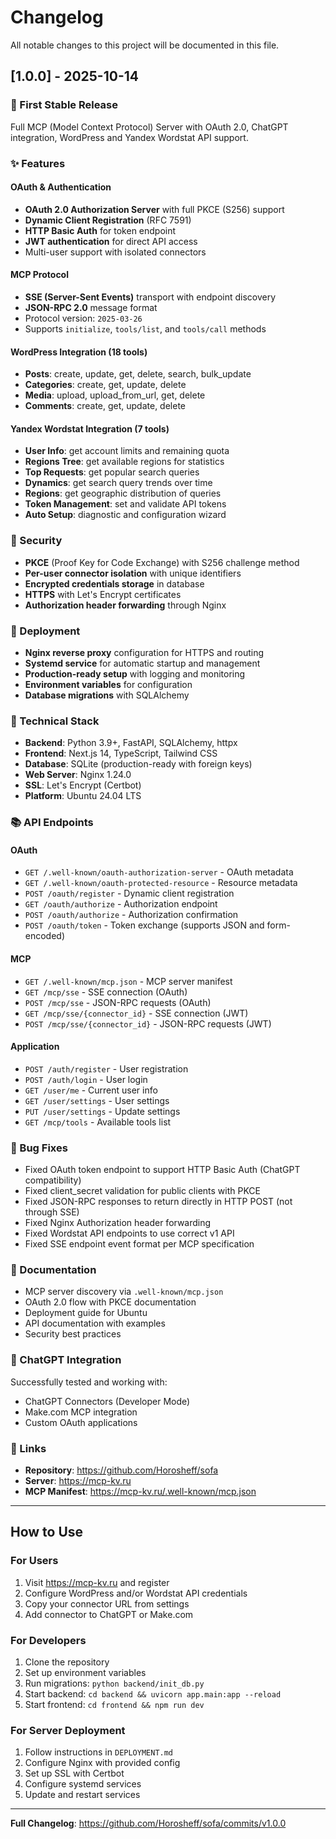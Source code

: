 # Changelog

All notable changes to this project will be documented in this file.

## [1.0.0] - 2025-10-14

### 🎉 First Stable Release

Full MCP (Model Context Protocol) Server with OAuth 2.0, ChatGPT integration, WordPress and Yandex Wordstat API support.

### ✨ Features

#### OAuth & Authentication
- **OAuth 2.0 Authorization Server** with full PKCE (S256) support
- **Dynamic Client Registration** (RFC 7591)
- **HTTP Basic Auth** for token endpoint
- **JWT authentication** for direct API access
- Multi-user support with isolated connectors

#### MCP Protocol
- **SSE (Server-Sent Events)** transport with endpoint discovery
- **JSON-RPC 2.0** message format
- Protocol version: `2025-03-26`
- Supports `initialize`, `tools/list`, and `tools/call` methods

#### WordPress Integration (18 tools)
- **Posts**: create, update, get, delete, search, bulk_update
- **Categories**: create, get, update, delete
- **Media**: upload, upload_from_url, get, delete
- **Comments**: create, get, update, delete

#### Yandex Wordstat Integration (7 tools)
- **User Info**: get account limits and remaining quota
- **Regions Tree**: get available regions for statistics
- **Top Requests**: get popular search queries
- **Dynamics**: get search query trends over time
- **Regions**: get geographic distribution of queries
- **Token Management**: set and validate API tokens
- **Auto Setup**: diagnostic and configuration wizard

### 🔐 Security

- **PKCE** (Proof Key for Code Exchange) with S256 challenge method
- **Per-user connector isolation** with unique identifiers
- **Encrypted credentials storage** in database
- **HTTPS** with Let's Encrypt certificates
- **Authorization header forwarding** through Nginx

### 🚀 Deployment

- **Nginx reverse proxy** configuration for HTTPS and routing
- **Systemd service** for automatic startup and management
- **Production-ready setup** with logging and monitoring
- **Environment variables** for configuration
- **Database migrations** with SQLAlchemy

### 🔧 Technical Stack

- **Backend**: Python 3.9+, FastAPI, SQLAlchemy, httpx
- **Frontend**: Next.js 14, TypeScript, Tailwind CSS
- **Database**: SQLite (production-ready with foreign keys)
- **Web Server**: Nginx 1.24.0
- **SSL**: Let's Encrypt (Certbot)
- **Platform**: Ubuntu 24.04 LTS

### 📚 API Endpoints

#### OAuth
- `GET /.well-known/oauth-authorization-server` - OAuth metadata
- `GET /.well-known/oauth-protected-resource` - Resource metadata
- `POST /oauth/register` - Dynamic client registration
- `GET /oauth/authorize` - Authorization endpoint
- `POST /oauth/authorize` - Authorization confirmation
- `POST /oauth/token` - Token exchange (supports JSON and form-encoded)

#### MCP
- `GET /.well-known/mcp.json` - MCP server manifest
- `GET /mcp/sse` - SSE connection (OAuth)
- `POST /mcp/sse` - JSON-RPC requests (OAuth)
- `GET /mcp/sse/{connector_id}` - SSE connection (JWT)
- `POST /mcp/sse/{connector_id}` - JSON-RPC requests (JWT)

#### Application
- `POST /auth/register` - User registration
- `POST /auth/login` - User login
- `GET /user/me` - Current user info
- `GET /user/settings` - User settings
- `PUT /user/settings` - Update settings
- `GET /mcp/tools` - Available tools list

### 🐛 Bug Fixes

- Fixed OAuth token endpoint to support HTTP Basic Auth (ChatGPT compatibility)
- Fixed client_secret validation for public clients with PKCE
- Fixed JSON-RPC responses to return directly in HTTP POST (not through SSE)
- Fixed Nginx Authorization header forwarding
- Fixed Wordstat API endpoints to use correct v1 API
- Fixed SSE endpoint event format per MCP specification

### 📖 Documentation

- MCP server discovery via `.well-known/mcp.json`
- OAuth 2.0 flow with PKCE documentation
- Deployment guide for Ubuntu
- API documentation with examples
- Security best practices

### 🎯 ChatGPT Integration

Successfully tested and working with:
- ChatGPT Connectors (Developer Mode)
- Make.com MCP integration
- Custom OAuth applications

### 🔗 Links

- **Repository**: https://github.com/Horosheff/sofa
- **Server**: https://mcp-kv.ru
- **MCP Manifest**: https://mcp-kv.ru/.well-known/mcp.json

---

## How to Use

### For Users
1. Visit https://mcp-kv.ru and register
2. Configure WordPress and/or Wordstat API credentials
3. Copy your connector URL from settings
4. Add connector to ChatGPT or Make.com

### For Developers
1. Clone the repository
2. Set up environment variables
3. Run migrations: `python backend/init_db.py`
4. Start backend: `cd backend && uvicorn app.main:app --reload`
5. Start frontend: `cd frontend && npm run dev`

### For Server Deployment
1. Follow instructions in `DEPLOYMENT.md`
2. Configure Nginx with provided config
3. Set up SSL with Certbot
4. Configure systemd services
5. Update and restart services

---

**Full Changelog**: https://github.com/Horosheff/sofa/commits/v1.0.0

